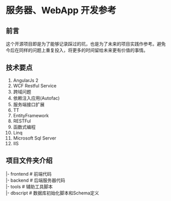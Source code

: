 # 服务器、WebApp 开发参考
## 前言

这个开源项目即是为了能够记录踩过的坑，也是为了未来的项目实践作参考。避免今后在同样的问题上重复投入，将更多的时间留给未来更有价值的事情。



## 技术要点

1. AngularJs 2
2. WCF Restful Service
3. 跨域问题
4. 依赖注入应用(Autofac)
5. 服务端接口扩展
6. TT
8. EntityFramework
9. RESTFul
10. 函数式编程
11. Linq
12. Microsoft Sql Server
13. IIS

## 项目文件夹介绍

|- frontend \# 前端代码  
|- backend \# 后端服务器代码  
|- tools \# 辅助工具脚本  
|- dbscript \# 数据库初始化脚本和Schema定义






